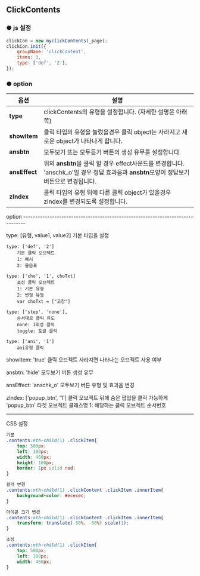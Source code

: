 ## ClickContents

### ● js 설정
```javascript
clickCon = new myclickContents(_page);
clickCon.init({
    groupName: 'clickContent',
    items: 3,
    type: ['def', '2'],
});
```


### ● option

|옵션|설명|
|---|---|
|**type**|clickContents의 유형을 설정합니다. (자세한 설명은 아래쪽)|
|**showItem**|클릭 타입의 유형을 눌렀을경우 클릭 object는 사라지고 새로운 object가 나타나게 합니다.|
|**ansbtn**|모두보기 또는 모두듣기 버튼의 생성 유무를 설정합니다.|
|**ansEffect**|위의 **ansbtn**을 클릭 할 경우 effect사운드를 변경합니다. 'anschk_o'일 경우 정답 효과음과 **ansbtn**모양이 정답보기 버튼으로 변경됩니다.|
|**zIndex**|클릭 타입의 유형 뒤에 다른 클릭 object가 있을경우 zIndex를 변경되도록 설정합니다.|




option -------------------------------------------------------------------------------

type: [유형, value1, value2]
    기본 타입을 설정
  
    type: ['def', '2']
        기본 클릭 오브젝트
        1: 예시
        2: 물음표
  
    type: ['cho', '1', choTxt]
        초성 클릭 오브젝트
        1: 기본 유형
        2: 변형 유형
        var choTxt = ["고장"]

    type: ['step', 'none'],
        순서대로 클릭 유도
        none: 1회성 클릭
        toggle: 토글 클릭

    type: ['ani', '1']
        ani유형 클릭

showItem: 'true'
    클릭 오브젝트 사라지면 나타나는 오브젝트 사용 여부
  
ansbtn: 'hide'
    모두보기 버튼 생성 유무
  
ansEffect: 'anschk_o'
    모두보기 버튼 유형 및 효과음 변경

zIndex: ['popup_btn', '1']
    클릭 오브젝트 뒤에 숨은 팝업을 클릭 가능하게
    'popup_btn' 타겟 오브젝트 클래스명
    1: 해당하는 클릭 오브젝트 순서번호
  




----------------------------------------------------------------------------------------------------------------------

CSS 설정

```css
기본
.contents:nth-child(1) .clickItem{
    top: 500px;
    left: 100px;
    width: 460px;
    height: 100px;
    border: 1px solid red;
}

컬러 변경
.contents:nth-child(1) .clickContent .clickItem .innerItem{
    background-color: #ececec;
}

아이콘 크기 변경
.contents:nth-child(1) .clickContent .clickItem .innerItem{
    transform: translate(-50%, -50%) scale(1);
}

초성
.contents:nth-child(1) .clickItem{
    top: 500px;
    left: 100px;
    width: 460px;
}
```



















